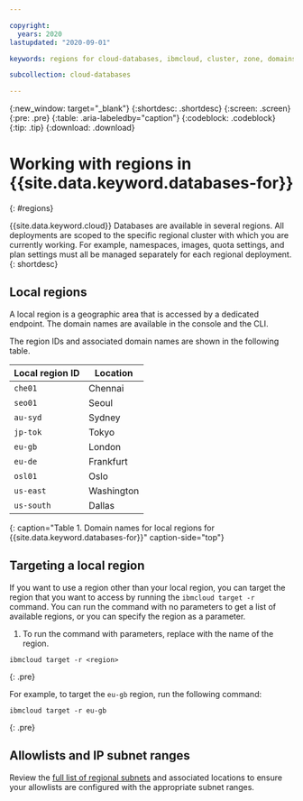 ```yaml
---

copyright:
  years: 2020
lastupdated: "2020-09-01"

keywords: regions for cloud-databases, ibmcloud, cluster, zone, domains

subcollection: cloud-databases

---
```


{:new_window: target="_blank"}
{:shortdesc: .shortdesc}
{:screen: .screen}
{:pre: .pre}
{:table: .aria-labeledby="caption"}
{:codeblock: .codeblock}
{:tip: .tip}
{:download: .download}

# Working with regions in {{site.data.keyword.databases-for}}   
{: #regions}

{{site.data.keyword.cloud}} Databases are available in several regions. All deployments are scoped to the specific regional cluster with which you are currently working. For example, namespaces, images, quota settings, and plan settings must all be managed separately for each regional deployment.
{: shortdesc}

## Local regions

A local region is a geographic area that is accessed by a dedicated endpoint. The domain names are available in the console and the CLI. 

The region IDs and associated domain names are shown in the following table.

|Local region ID | Location |
|--------|--------|
| `che01`	|  Chennai |
| `seo01`	|  Seoul |
| `au-syd` | Sydney |
| `jp-tok`	| Tokyo |
| `eu-gb` | London |
| `eu-de`	| Frankfurt |
| `osl01`	| Oslo |
| `us-east`	| Washington |
| `us-south`	| Dallas |
{: caption="Table 1. Domain names for local regions for {{site.data.keyword.databases-for}}" caption-side="top"}

## Targeting a local region

If you want to use a region other than your local region, you can target the region that you want to access by running the `ibmcloud target -r` command. You can run the command with no parameters to get a list of available regions, or you can specify the region as a parameter.

1. To run the command with parameters, replace <region> with the name of the region.
```
ibmcloud target -r <region>
```
{: .pre}

For example, to target the `eu-gb` region, run the following command:
```
ibmcloud target -r eu-gb
```
{: .pre}


## Allowlists and IP subnet ranges

Review the [full list of regional subnets](/docs/cloud-databases?topic=cloud-databases-allowlisting#allowlisting-cloud-databases-in-your-environment) and associated locations to ensure your allowlists are configured with the appropriate subnet ranges. 

